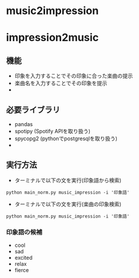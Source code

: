 # music2impression
# impression2music

## 機能
* 印象を入力することでその印象に合った楽曲の提示
* 楽曲名を入力することでその印象を提示
* 
## 必要ライブラリ
* pandas
* spotipy       (Spotify APIを取り扱う)
* spycopg2      (pythonでpostgresqlを取り扱う)
* 
## 実行方法
* ターミナルで以下の文を実行(印象語から検索)
```
python main_norm.py music_impression -i '印象語'
```
* ターミナルで以下の文を実行(楽曲の印象検索)
```
python main_norm.py music_impression -i '印象語'
```
### 印象語の候補
* cool
* sad
* excited
* relax
* fierce

